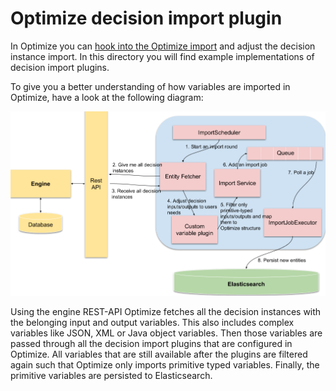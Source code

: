 # Optimize decision import plugin

In Optimize you can [hook into the Optimize import](https://docs.camunda.io/docs/self-managed/optimize-deployment/plugins/decision-import-plugin/) 
and adjust the decision instance import. In this directory you will find example implementations of decision import plugins.

To give you a better understanding of how variables are imported in Optimize, 
have a look at the following diagram:

![Decision Import][1]

Using the engine REST-API Optimize fetches all the decision instances with the belonging input and output variables.
This also includes complex variables like JSON, XML or Java object variables. Then those variables are 
passed through all the decision import plugins that are configured in Optimize. All variables 
that are still available after the plugins are filtered again such that Optimize
only imports primitive typed variables. Finally, the primitive variables are 
persisted to Elasticsearch.

[1]: ./docs/optimize-decision-import.png
